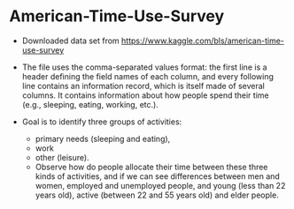 # American-Time-Use-Survey

* Downloaded data set from https://www.kaggle.com/bls/american-time-use-survey
* The file uses the comma-separated values format: the first line is a header defining the field names of each column, and every following line contains an information record, which is itself made of several columns. It contains information about how people spend their time (e.g., sleeping, eating, working, etc.). 

* Goal is to identify three groups of activities:
   * primary needs (sleeping and eating),
   * work
   * other (leisure).
   * Observe how do people allocate their time between these three kinds of activities, and if we can see differences between      men and women, employed and unemployed people, and young (less than 22 years old), active (between 22 and 55 years old)        and elder people.
